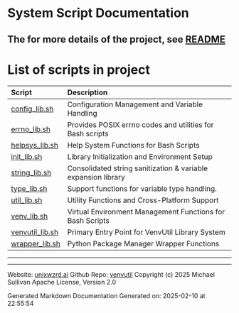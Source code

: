 # System Script Documentation

## The for more details of the project, see [README](/README.md)

# List of scripts in project

| Script | Description |
|:--|:--|
| [config_lib.sh](bin/shinclude/config_lib_sh.md) | Configuration Management and Variable Handling |
| [errno_lib.sh](bin/shinclude/errno_lib_sh.md) | Provides POSIX errno codes and utilities for Bash scripts |
| [helpsys_lib.sh](bin/shinclude/helpsys_lib_sh.md) | Help System Functions for Bash Scripts |
| [init_lib.sh](bin/shinclude/init_lib_sh.md) | Library Initialization and Environment Setup |
| [string_lib.sh](bin/shinclude/string_lib_sh.md) | Consolidated string sanitization & variable expansion library |
| [type_lib.sh](bin/shinclude/type_lib_sh.md) | Support functions for variable type handling. |
| [util_lib.sh](bin/shinclude/util_lib_sh.md) | Utility Functions and Cross-Platform Support |
| [venv_lib.sh](bin/shinclude/venv_lib_sh.md) | Virtual Environment Management Functions for Bash Scripts |
| [venvutil_lib.sh](bin/shinclude/venvutil_lib_sh.md) | Primary Entry Point for VenvUtil Library System |
| [wrapper_lib.sh](bin/shinclude/wrapper_lib_sh.md) | Python Package Manager Wrapper Functions |

---

---

Website: [unixwzrd.ai](https://unixwzrd.ai)
Github Repo: [venvutil](https://github.com/unixwzrd/venvutil)
Copyright (c) 2025 Michael Sullivan
Apache License, Version 2.0

Generated Markdown Documentation
Generated on: 2025-02-10 at 22:55:54
